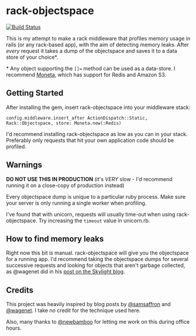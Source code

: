 # rack-objectspace
[![Build Status](https://travis-ci.org/iainbeeston/rack-objectspace.svg)](https://travis-ci.org/iainbeeston/rack-objectspace)

This is my attempt to make a rack middleware that profiles memory usage in rails (or any rack-based app), with the aim of detecting memory leaks. After *every* request it takes a dump of the objectspace and saves it to a data store of your choice\*.

\* Any object supporting the `[]=` method can be used as a data-store. I recommend [Moneta](http://github.com/minad/moneta), which has support for Redis and Amazon S3.

## Getting Started

After installing the gem, insert rack-objectspace into your middleware stack:

~~~
config.middleware.insert_after ActionDispatch::Static, Rack::Objectspace, store: Moneta.new(:Redis)
~~~

I'd recommend installing rack-objectspace as low as you can in your stack. Preferably only requests that hit your own application code should be profiled.

## Warnings

**DO NOT USE THIS IN PRODUCTION** (it's *VERY* slow - I'd recommend running it on a close-copy of production instead)

Every objectspace dump is unique to a particular ruby process. Make sure your server is only running a single worker when profiling.

I've found that with unicorn, requests will usually time-out when using rack-objectspace. Try increasing the `timeout` value in unicorn.rb.

## How to find memory leaks

Right now this bit is manual. rack-objectspace will give you the objectspace for a running app. I'd recommend taking the objectspace dumps for several successive requests and looking for objects that aren't garbage collected, as @wagenet did in his [post on the Skylight blog](http://blog.skylight.io/hunting-for-leaks-in-ruby/).

## Credits

This project was heavily inspired by blog posts by [@samsaffron](http://samsaffron.com/archive/2015/03/31/debugging-memory-leaks-in-ruby) and [@wagenet](http://blog.skylight.io/hunting-for-leaks-in-ruby/). I take no credit for the technique used here.

Also, many thanks to [@newbamboo](https://www.new-bamboo.co.uk) for letting me work on this during office hours.

